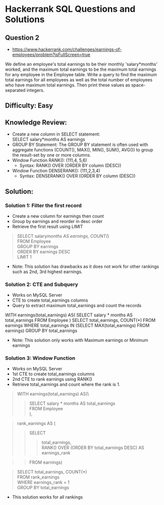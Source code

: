 # Hackerrank SQL Questions and Solutions

## Question 2 
- https://www.hackerrank.com/challenges/earnings-of-employees/problem?isFullScreen=true

We define an employee's total earnings to be their monthly 'salary*months' worked, and the maximum total earnings to be the maximum total earnings for any employee in the Employee table. Write a query to find the maximum total earnings for all employees as well as the total number of employees who have maximum total earnings. Then print these values as  space-separated integers.


## Difficulty: Easy

## Knowledge Review: 
- Create a new column in SELECT statement: \
SELECT salary*months AS earnings 
- GROUP BY Statement: The GROUP BY statement is often used with aggregate functions (COUNT(), MAX(), MIN(), SUM(), AVG()) to group the result-set by one or more columns.
- Window Function RANK(): (111,4, 5,6)
    - Syntax:  RANK() OVER (ORDER BY column (DESC))
- Window Function DENSERANK(): (111,2,3,4)
    - Syntax:  DENSERANK() OVER (ORDER BY column (DESC))


## Solution:

### Solution 1: Filter the first record
- Create a new column for earnings then count
- Group by earnings and reorder in desc order
- Retrieve the first result using LIMIT


>SELECT salary*months AS earnings, COUNT(*)\
FROM Employee\
GROUP BY earnings\
ORDER BY earnings DESC\
LIMIT 1

- Note: This solution has drawbacks as it does not work for other rankings such as 2nd, 3rd highest earnings.

### Solution 2: CTE and Subquery 
- Works on MySQL Server
- CTE to create total_earnings columns
- Query to extract maximum total_earnings and count the records 


WITH earnings(total_earnings) AS(
    SELECT salary * months AS total_earnings
    FROM Employee
)
SELECT total_earnings, COUNT(*)
FROM earnings
WHERE total_earnings IN (SELECT MAX(total_earnings) FROM earnings)
GROUP BY total_earnings

- Note: This solution only works with Maximum earnings or Minimum earnings

### Solution 3: Window Function
- Works on MySQL Server
- 1st CTE to create total_earnings columns
- 2nd CTE to rank earnings using RANK()
- Retrieve total_earnings and count where the rank is 1.

>WITH earnings(total_earnings) AS(\
 >>   SELECT salary * months AS total_earnings\
    FROM Employee\
),

> rank_earnings AS (
>> SELECT 
>>> total_earnings,\
>>> RANK() OVER (ORDER BY total_earnings DESC) AS earnings_rank

>> FROM earnings)
    
> SELECT total_earnings, COUNT(*)\
FROM rank_earnings\
WHERE earnings_rank = 1\
GROUP BY total_earnings

- This solution works for all rankings